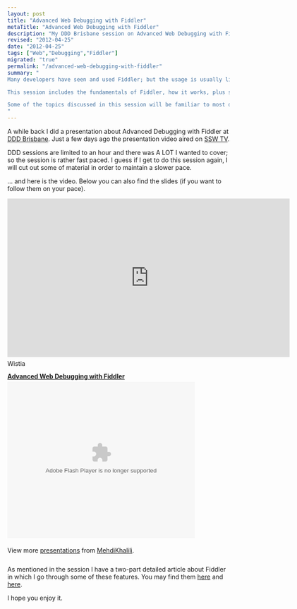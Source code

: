 ```yaml
--- 
layout: post
title: "Advanced Web Debugging with Fiddler"
metaTitle: "Advanced Web Debugging with Fiddler"
description: "My DDD Brisbane session on Advanced Web Debugging with Fiddler "
revised: "2012-04-25"
date: "2012-04-25"
tags: ["Web","Debugging","Fiddler"]
migrated: "true"
permalink: "/advanced-web-debugging-with-fiddler"
summary: "
Many developers have seen and used Fiddler; but the usage is usually limited to capturing HTTP traffic.

This session includes the fundamentals of Fiddler, how it works, plus some of the more advanced features including setting breakpoints and changing the request and response on the fly, auto responding to requests, using filters and so on. 

Some of the topics discussed in this session will be familiar to most developers; but there is going to be a few nice tricks to take away for most.
"
---
```

A while back I did a presentation about Advanced Debugging with Fiddler at [DDD Brisbane][1]. Just a few days ago the presentation video aired on [SSW TV][2]. 

DDD sessions are limited to an hour and there was A LOT I wanted to cover; so the session is rather fast paced. I guess if I get to do this session again, I will cut out some of material in order to maintain a slower pace.

... and here is the video. Below you can also find the slides (if you want to follow them on your pace).

<div id='1335168620475_social_3829'><iframe width="640" height="360" src="http://www.youtube.com/embed/_c_ybxnN-k0?rel=0" frameborder="0" allowfullscreen></iframe></div><div id="1335168620475_social_3829_bar" class="socialbar" style="margin:5px 0;padding:0;position:relative;line-height:20px;text-align:left;"><a href="http://wistia.com" title="video hosting"><img src="http://static.wistia.com/images/badges/wistia_100x96_black.png" width="100" height="16" alt="Wistia"/></a></div><script type="text/javascript" src="https://ajax.googleapis.com/ajax/libs/jquery/1.4.3/jquery.min.js"></script><script type="text/javascript">var socialJQuery = jQuery.noConflict(true);</script><script type="text/javascript" src="http://static.wistia.com/socialbar/socialbar.js"></script><script type="text/javascript">new SocialBar("1335168620475_social_3829", {buttons:["embed","twitter","googleplusone","facebook","email"],url:"http://tv.ssw.com/1713/ddd-brisbane-mehdi-khalili-fiddler",title:"DDD Brisbane – Mehdi Khalili: ‘Advanced Web Debugging with Fiddler’ | SSW TV",badgeUrl:"http://wistia.com",embedCode:"%3Ciframe%20width%3D%22640%22%20height%3D%22360%22%20src%3D%22http%3A//www.youtube.com/embed/_c_ybxnN-k0%3Frel%3D0%22%20frameborder%3D%220%22%20allowfullscreen%3E%3C/iframe%3E%0A"})</script>


<strong style="display:block;margin:12px 0 4px"><a href="http://www.slideshare.net/MehdiKhalili/advanced-web-debugging-with-fiddler-12677998" title="Advanced Web Debugging with Fiddler">Advanced Web Debugging with Fiddler</a></strong><object id="__sse12677998" width="425" height="355"><param name="movie" value="http://static.slidesharecdn.com/swf/ssplayer2.swf?doc=fiddlerwebdebugger-120424211845-phpapp01&stripped_title=advanced-web-debugging-with-fiddler-12677998&userName=MehdiKhalili" /><param name="allowFullScreen" value="true"/><param name="allowScriptAccess" value="always"/><param name="wmode" value="transparent"/><embed name="__sse12677998" src="http://static.slidesharecdn.com/swf/ssplayer2.swf?doc=fiddlerwebdebugger-120424211845-phpapp01&stripped_title=advanced-web-debugging-with-fiddler-12677998&userName=MehdiKhalili" type="application/x-shockwave-flash" allowscriptaccess="always" allowfullscreen="true" wmode="transparent" width="425" height="355"></embed></object><div style="padding:5px 0 12px">View more <a href="http://www.slideshare.net/">presentations</a> from <a href="http://www.slideshare.net/MehdiKhalili">MehdiKhalili</a>.</div>

As mentioned in the session I have a two-part detailed article about Fiddler in which I go through some of these features. You may find them [here][3] and [here][4].

I hope you enjoy it.


  [1]: http://dddbrisbane.com/
  [2]: http://tv.ssw.com/
  [3]: /fiddler-in-action/part-1
  [4]: /fiddler-in-action/part-2